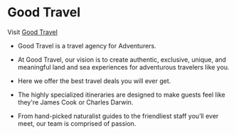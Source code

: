 # Good Travel

Visit [Good Travel](https://good-travel-d1e69.web.app/)

- Good Travel is a travel agency for Adventurers.

- At Good Travel, our vision is to create authentic, exclusive, unique, and meaningful land and sea experiences for adventurous travelers like you.

- Here we offer the best travel deals you will ever get.

- The highly specialized itineraries are designed to make guests feel like they're James Cook or Charles Darwin.

- From hand-picked naturalist guides to the friendliest staff you’ll ever meet, our team is comprised of passion.

